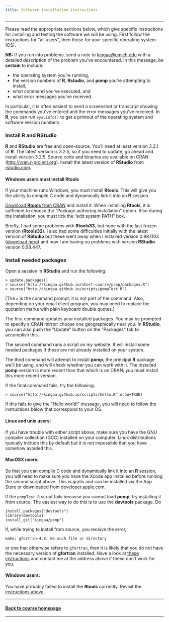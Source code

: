 ```yaml
---
title: Software installation instructions
---
```


------------------------------

Please read the appropriate sections below, which give specific instructions for installing and testing the software we will be using.
First follow the instructions for "all users", then those for your specific operating system (OS).

**NB:** If you run into problems, send a note to kingaa@umich.edu with a detailed description of the problem you've encountered.
In this message, be **certain** to include:

- the operating system you’re running,
- the version numbers of **R**, **Rstudio**, and **pomp** you’re attempting to install,
- what command you've executed, and
- what error messages you've received.

In particular, it is often easiest to send a screenshot or transcript showing the commands you've entered and the error messages you've received.
In **R**, you can run `Sys.info()` to get a printout of the operating system and software version numbers.

### Install **R** and **RStudio**

**R** and **RStudio** are free and open-source.
You’ll need at least version 3.2.1 of **R**.
The latest version is 3.2.5, so if you need to update, go ahead and install version 3.2.5.
Source code and binaries are available on CRAN (http://cran.r-project.org).
Install the latest version of **RStudio** from [rstudio.com](http://www.rstudio.com/products/rstudio/download/).

#### Windows users must install **Rtools**

If your machine runs Windows, you must install **Rtools**.
This will give you the ability to compile C code and dynamically link it into an **R** session.

[Download **Rtools** from CRAN](http://cran.r-project.org/bin/windows/Rtools) and install it.
When installing **Rtools**, it is sufficient to choose the “Package authoring installation” option.
Also during the installation, you must tick the “edit system PATH” box.

Briefly, I had some problems with **Rtools33**, but none with the last frozen version (**Rtools32**).
I also had some difficulties initially with the latest version of **RStudio** but these went away when I installed version 0.98.1103 ([download here](https://support.rstudio.com/hc/en-us/articles/206569407-Older-Versions-of-RStudio-Desktop)) and now I am having no problems with version **RStudio** version 0.99.447.

### Install needed packages

Open a session in **RStudio** and run the following:

```
> update.packages()
> source("http://kingaa.github.io/short-course/prep/packages.R")
> source("http://kingaa.github.io/scripts/pompTest.R")
```

[The `>` is the command prompt; it is not part of the command.
Also, depending on your email client program, you may need to replace the quotation marks with plain keyboard double quotes.]

The first command updates your installed packages.
You may be prompted to specify a CRAN mirror:
choose one geographically near you.
In **RStudio**, you can also push the "Update" button on the "Packages" tab to accomplish this.

The second command runs a script on my website.
It will install some needed packages if these are not already installed on your system.

The third command will attempt to install **pomp**, the principal **R** package we’ll be using, and will check whether you can work with it.
The installed **pomp** version is more recent than that which is on CRAN;
you must install this more recent version.

If the final command fails, try the following:
```
> source("http://kingaa.github.io/scripts/hello.R",echo=TRUE)
```
If this fails to give the "Hello world!" message, you will need to follow the instructions below that correspond to your OS.

#### Linux and unix users:

If you have trouble with either script above, make sure you have the GNU compiler collection (GCC) installed on your computer.
Linux distributions typically include this by default but it is not impossible that you have somehow avoided this.

#### MacOSX users:

So that you can compile C code and dynamically link it into an **R** session, you will need to make sure you have the Xcode app installed before running the second script above.
This is gratis and can be installed via the App Store or downloaded from [developer.apple.com](https://developer.apple.com/xcode/downloads/).

If the `pompTest.R` script fails because you cannot load **pomp**, try installing it from source.
The easiest way to do this is to use the **devtools** package.
Do
```
install.packages("devtools")
library(devtools)
install_git("kingaa/pomp")
```
If, while trying to install from source, you receive the error,
```
make: gfortran-4.8: No such file or directory
```
or one that otherwise refers to `gfortran`, then it is likely that you do not have the necessary version of **gfortran** installed.
Have a look at [these instructions](http://kingaa.github.io/mac-fortran.html) and contact me at the address above if these don’t work for you.

#### Windows users:

You have probably failed to install the **Rtools** correctly.
Revisit the [instructions above](#windows-users-must-install-rtools).

------------------------------

#### [Back to course homepage](../)

------------------------------
